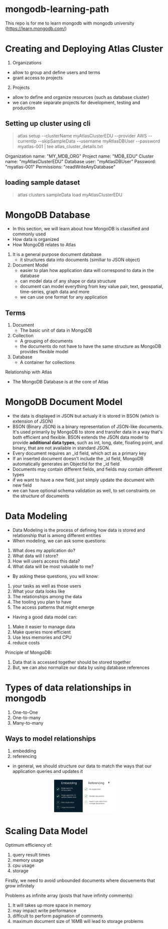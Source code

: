 # mongodb-learning-path
This repo is for me to learn mongodb with mongodb university (https://learn.mongodb.com/)

# Creating and Deploying Atlas Cluster
1. Organizations
- allow to group and define users and terms
- grant access to projects

2. Projects
- allow to define and organize resources (such as database cluster)
- we can create separate projects for development, testing and production

## Setting up cluster using cli
> atlas setup --clusterName myAtlasClusterEDU --provider AWS --currentIp --skipSampleData --username myAtlasDBUser --password myatlas-001 | tee atlas_cluster_details.txt

Organization name: "MY_MDB_ORG"
Project name: "MDB_EDU"
Cluster name: "myAtlasClusterEDU"
Database user: "myAtlasDBUser"
Password: "myatlas-001"
Permissions: "readWriteAnyDatabase"

## loading sample dataset
> atlas clusters sampleData load myAtlasClusterEDU

# MongoDB Database
- In this section, we will learn about how MongoDB is classified and commonly used
- How data is organized
- How MongoDB relates to Atlas

1. It is a general purpose document database
    - it structures data into documents (similiar to JSON object)
2. Document Model
    - easier to plan how application data will correspond to data in the database
    - can model data of any shape or data structure
    - document can model everything from key value pair, text, geospatial, time-series, graph data and more
    - we can use one format for any application

## Terms
1. Document
    - The basic unit of data in MongoDB
2. Collection
    - A grouping of documents
    - the documents do not have to have the same structure as MongoDB provides flexible model
3. Database
    - A container for collections

Relationship with Atlas
- The MongoDB Database is at the core of Atlas

# MongoDB Document Model
- the data is displayed in JSON but actualy it is stored in BSON (which is extension of JSON)
- BSON (Binary JSON) is a binary representation of JSON-like documents. It's used primarily by MongoDB to store and transfer data in a way that's both efficient and flexible. BSON extends the JSON data model to provide **additional data types**, such as int, long, date, floating point, and binary, that are not available in standard JSON.
- Every document requires an _id field, which act as a primary key
- If an inserted document doesn't include the _id field, MongoDB automatically generates an ObjectId for the _id field
- Documents may contain different fields, and fields may contain different types
- if we want to have a new field, just simply update the document with new field
- we can have optional schema validation as well, to set constraints on the structure of documents

# Data Modeling
- Data Modeling is the process of defining how data is stored and relationship that is among different entities
- When modeling, we can ask some questions:
1. What does my application do?
2. What data will I store?
3. How will users access this data?
4. What data will be most valuable to me?

- By asking these questions, you will know:
1. your tasks as well as those users
2. What your data looks like
3. The relationships among the data
4. The tooling you plan to have
5. The access patterns that might emerge

- Having a good data model can:
1. Make it easier to manage data
2. Make queries more efficient
3. Use less memories and CPU
4. reduce costs

Principle of MongoDB:
1. Data that is accessed together should be stored together
2. But, we can also normalize our data by using database references

# Types of data relationships in mongodb
1. One-to-One
2. One-to-many
3. Many-to-many

## Ways to model relationships
1. embedding
2. referencing

- in general, we should structure our data to match the ways that our application queries and updates it

<div align="center">
  <img src="./relationships.png" alt="relationships" width="200">
</div>

# Scaling Data Model
Optimum efficiency of:
1. query result times
2. memory usage
3. cpu usage
4. storage

Firstly, we need to avoid unbounded documents where docuements that grow infinitely

Problems as infinite array (posts that have infinity comments):
1. It will takes up more space in memory
2. may impact write performance
3. difficult to perform pagination of comments
4. maximum document size of 16MB will lead to storage problems